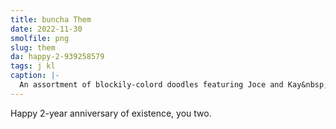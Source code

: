 ```yaml
---
title: buncha Them
date: 2022-11-30
smolfile: png
slug: them
da: happy-2-939258579
tags: j kl
caption: |-
  An assortment of blockily-colord doodles featuring Joce and Kay&nbsp;Lin. Each mini-drawing is connected by a jagged line, suggesting a linear sequence.
---
```

Happy 2-year anniversary of existence, you two.